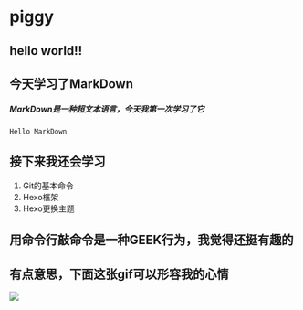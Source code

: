 # piggy
## hello world!!
## 今天学习了MarkDown
##### MarkDown是一种超文本语言，今天我第一次学习了它
`Hello MarkDown`
## 接下来我还会学习
1. Git的基本命令
1. Hexo框架
1. Hexo更换主题
## 用命令行敲命令是一种**GEEK**行为，我觉得还挺有趣的
## 有点意思，下面这张gif可以形容我的心情
![](https://qgt-style.oss-cn-hangzhou.aliyuncs.com/newcoursep4/g1/g1-2-2/tenor.gif)
